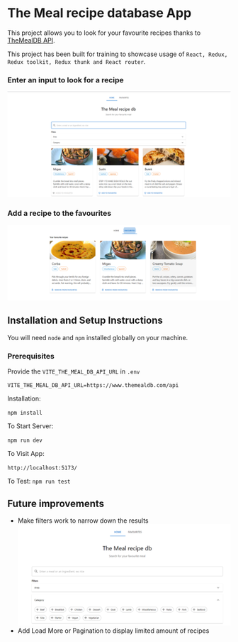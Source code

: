 # The Meal recipe database App

This project allows you to look for your favourite recipes thanks to [TheMealDB API](https://www.themealdb.com/).

This project has been built for training to showcase usage of `React, Redux, Redux toolkit, Redux thunk and React router`.

### Enter an input to look for a recipe
![homepage](./docs/homepage.png)

### Add a recipe to the favourites
![favourites](./docs/favourites-page.png)

## Installation and Setup Instructions

You will need `node` and `npm` installed globally on your machine.

### Prerequisites
Provide the `VITE_THE_MEAL_DB_API_URL` in  `.env`

```
VITE_THE_MEAL_DB_API_URL=https://www.themealdb.com/api
```

Installation:

`npm install`


To Start Server:

`npm run dev`

To Visit App:

`http://localhost:5173/`

To Test:
`npm run test`

## Future improvements
- Make filters work to narrow down the results
  ![filters](./docs/filters.png)
- Add Load More or Pagination to display limited amount of recipes
